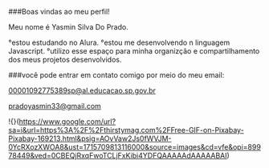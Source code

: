 ###Boas vindas ao meu perfil!

Meu nome é Yasmin Silva Do Prado.

°estou estudando no Alura.
°estou me desenvolvendo n linguagem Javascript.
°utilizo esse espaço para minha organizção e compartilhamento dos meus projetos desenvolvidos.

###você pode entrar em contato comigo por meio do meu email:

  00001092775389sp@al.educacao.sp.gov.br
  
  pradoyasmin33@gmail.com

!{}(https://www.google.com/url?sa=i&url=https%3A%2F%2Fthirstymag.com%2FFree-GIF-on-Pixabay-Pixabay-169213.html&psig=AOvVaw2Js0fWVJM-0YcRXozXWOA8&ust=1715709813116000&source=images&cd=vfe&opi=89978449&ved=0CBEQjRxqFwoTCLjFxKibi4YDFQAAAAAdAAAAABAI)
